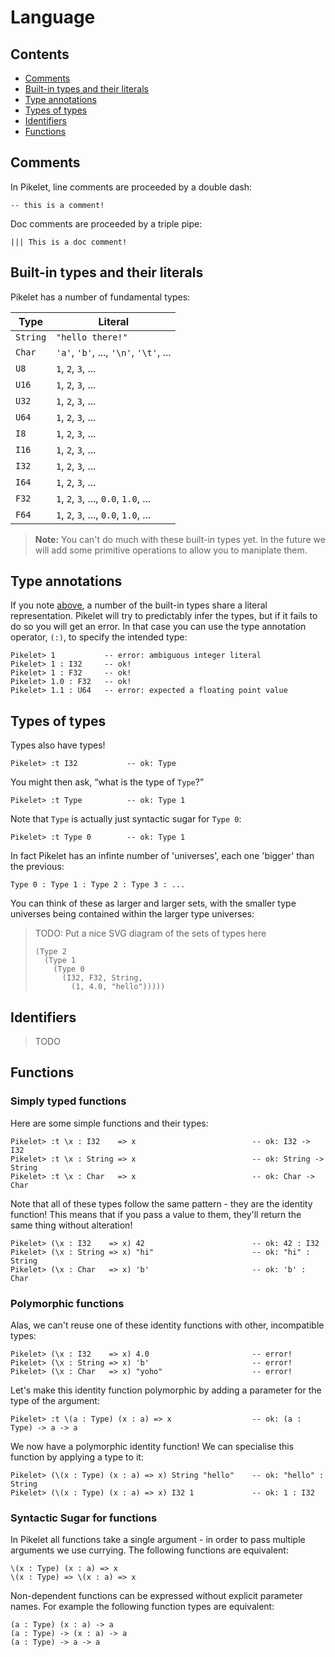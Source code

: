 # Language

## Contents

- [Comments](#comments)
- [Built-in types and their literals](#built-in-types-and-their-literals)
- [Type annotations](#type-annotations)
- [Types of types](#types-of-types)
- [Identifiers](#identifiers)
- [Functions](#functions)

## Comments

In Pikelet, line comments are proceeded by a double dash:

```pikelet
-- this is a comment!
```

Doc comments are proceeded by a triple pipe:

```pikelet
||| This is a doc comment!
```

## Built-in types and their literals

Pikelet has a number of fundamental types:

| Type     | Literal                                |
|----------|----------------------------------------|
| `String` | `"hello there!"`                       |
| `Char`   | `'a'`, `'b'`, ..., `'\n'`, `'\t'`, ... |
| `U8`     | `1`, `2`, `3`, ...                     |
| `U16`    | `1`, `2`, `3`, ...                     |
| `U32`    | `1`, `2`, `3`, ...                     |
| `U64`    | `1`, `2`, `3`, ...                     |
| `I8`     | `1`, `2`, `3`, ...                     |
| `I16`    | `1`, `2`, `3`, ...                     |
| `I32`    | `1`, `2`, `3`, ...                     |
| `I64`    | `1`, `2`, `3`, ...                     |
| `F32`    | `1`, `2`, `3`, ..., `0.0`, `1.0`, ...  |
| `F64`    | `1`, `2`, `3`, ..., `0.0`, `1.0`, ...  |

> **Note:** You can't do much with these built-in types yet. In the future we
> will add some primitive operations to allow you to maniplate them.

## Type annotations

If you note [above](#built-in-types-and-their-literals), a number of the
built-in types share a literal representation. Pikelet will try to predictably
infer the types, but if it fails to do so you will get an error. In that case
you can use the type annotation operator, `(:)`, to specify the intended type:

```pikelet-repl
Pikelet> 1           -- error: ambiguous integer literal
Pikelet> 1 : I32     -- ok!
Pikelet> 1 : F32     -- ok!
Pikelet> 1.0 : F32   -- ok!
Pikelet> 1.1 : U64   -- error: expected a floating point value
```

## Types of types

Types also have types!

```pikelet-repl
Pikelet> :t I32           -- ok: Type
```

You might then ask, “what is the type of `Type`?”

```pikelet-repl
Pikelet> :t Type          -- ok: Type 1
```

Note that `Type` is actually just syntactic sugar for `Type 0`:

```pikelet-repl
Pikelet> :t Type 0        -- ok: Type 1
```

In fact Pikelet has an infinte number of 'universes', each one 'bigger' than the
previous:

```pikelet
Type 0 : Type 1 : Type 2 : Type 3 : ...
```

You can think of these as larger and larger sets, with the smaller type
universes being contained within the larger type universes:

> TODO: Put a nice SVG diagram of the sets of types here
>
> ```
> (Type 2
>   (Type 1
>     (Type 0
>       (I32, F32, String,
>         (1, 4.0, "hello")))))
> ```

## Identifiers

> TODO

## Functions

### Simply typed functions

Here are some simple functions and their types:

```pikelet-repl
Pikelet> :t \x : I32    => x                          -- ok: I32 -> I32
Pikelet> :t \x : String => x                          -- ok: String -> String
Pikelet> :t \x : Char   => x                          -- ok: Char -> Char
```

Note that all of these types follow the same pattern - they are the identity
function! This means that if you pass a value to them, they'll return the same
thing without alteration!

```pikelet-repl
Pikelet> (\x : I32    => x) 42                        -- ok: 42 : I32
Pikelet> (\x : String => x) "hi"                      -- ok: "hi" : String
Pikelet> (\x : Char   => x) 'b'                       -- ok: 'b' : Char
```

### Polymorphic functions

Alas, we can't reuse one of these identity functions with other, incompatible
types:

```pikelet-repl
Pikelet> (\x : I32    => x) 4.0                       -- error!
Pikelet> (\x : String => x) 'b'                       -- error!
Pikelet> (\x : Char   => x) "yoho"                    -- error!
```

Let's make this identity function polymorphic by adding a parameter for the type
of the argument:

```pikelet-repl
Pikelet> :t \(a : Type) (x : a) => x                  -- ok: (a : Type) -> a -> a
```

We now have a polymorphic identity function! We can specialise this function by
applying a type to it:

```pikelet-repl
Pikelet> (\(x : Type) (x : a) => x) String "hello"    -- ok: "hello" : String
Pikelet> (\(x : Type) (x : a) => x) I32 1             -- ok: 1 : I32
```

### Syntactic Sugar for functions

In Pikelet all functions take a single argument - in order to pass multiple
arguments we use currying. The following functions are equivalent:

```pikelet
\(x : Type) (x : a) => x
\(x : Type) => \(x : a) => x
```

Non-dependent functions can be expressed without explicit parameter names. For
example the following function types are equivalent:

```pikelet
(a : Type) (x : a) -> a
(a : Type) -> (x : a) -> a
(a : Type) -> a -> a
```
